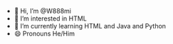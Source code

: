 - 👋 Hi, I’m @W888mi
- 👀 I’m interested in HTML
- 🌱 I’m currently learning HTML and Java and Python
- 😄 Pronouns He/Him 


<!---
W888mi/W888mi is a ✨ special ✨ repository because its `README.md` (this file) appears on your GitHub profile.
You can click the Preview link to take a look at your changes.
--->
